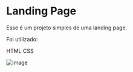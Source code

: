 # Landing Page

Esse é um projeto simples de uma landing page.

Foi utilizado:

HTML
CSS

![image](https://user-images.githubusercontent.com/43452688/118715952-a1d91e80-b7fa-11eb-98e5-46d9704d9dd7.png)

